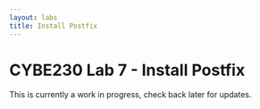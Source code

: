 ```yaml
---
layout: labs
title: Install Postfix
---
```

# CYBE230 Lab 7 - Install Postfix

This is currently a work in progress, check back later for updates.
